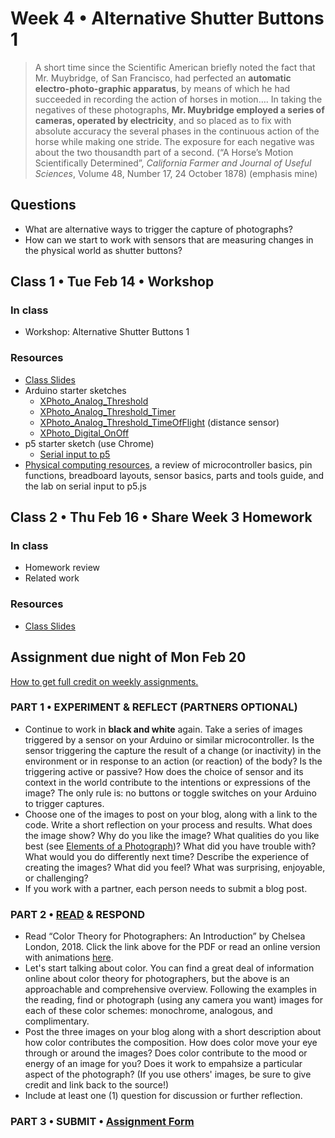 # Week 4 • Alternative Shutter Buttons 1

>A short time since the Scientific American briefly noted the fact that Mr. Muybridge, of San Francisco, had perfected an **automatic electro-photo-graphic apparatus**, by means of which he had succeeded in recording the action of horses in motion…. In taking the negatives of these photographs, **Mr. Muybridge employed a series of cameras, operated by electricity**, and so placed as to fix with absolute accuracy the several phases in the continuous action of the horse while making one stride. The exposure for each negative was about the two thousandth part of a second. (“A Horse’s Motion Scientifically Determined”, *California Farmer and Journal of Useful Sciences*, Volume 48, Number 17, 24 October 1878) (emphasis mine)

## Questions

- What are alternative ways to trigger the capture of photographs?
- How can we start to work with sensors that are measuring changes in the physical world as shutter buttons?

## Class 1 • Tue Feb 14 • Workshop

### In class

- Workshop: Alternative Shutter Buttons 1

### Resources

- [Class Slides](https://drive.google.com/drive/u/1/folders/1bp6ZJ3krohBmhxB699nj1edjueV8w-EO)
- Arduino starter sketches
    - [XPhoto_Analog_Threshold](https://github.com/ellennickles/xphoto-s23/blob/main/week4/XPhoto_Analog_Threshold.ino)
    - [XPhoto_Analog_Threshold_Timer](https://github.com/ellennickles/xphoto-s23/blob/main/week4/XPhoto_Analog_Threshold_Timer.ino)
    - [XPhoto_Analog_Threshold_TimeOfFlight](https://github.com/ellennickles/xphoto-s23/blob/main/week4/XPhoto_Analog_Threshold_TimeOfFlight.ino) (distance sensor)
     - [XPhoto_Digital_OnOff](https://github.com/ellennickles/xphoto-s23/blob/main/week4/XPhoto_Digital_OnOff.ino)
- p5 starter sketch (use Chrome)
    - [Serial input to p5](https://editor.p5js.org/enickles/sketches/njKjGNrbr)
- [Physical computing resources](https://github.com/ellennickles/xphoto-s23/blob/main/resources/physical-computing.md), a review of microcontroller basics, pin functions, breadboard layouts, sensor basics, parts and tools guide, and the lab on serial input to p5.js

## Class 2 • Thu Feb 16 • Share Week 3 Homework

### In class

- Homework review
- Related work

### Resources

- [Class
  Slides](https://drive.google.com/drive/u/1/folders/1bp6ZJ3krohBmhxB699nj1edjueV8w-EO)

## Assignment due night of Mon Feb 20

[How to get full credit on weekly assignments.](https://github.com/ellennickles/xphoto-s23#grading)

### PART 1 • EXPERIMENT & REFLECT (PARTNERS OPTIONAL)

- Continue to work in **black and white** again. Take a series of images triggered by a sensor on your Arduino or similar microcontroller. Is the sensor triggering the capture the result of a change (or inactivity) in the environment or in response to an action (or reaction) of the body? Is the triggering active or passive? How does the choice of sensor and its context in the world contribute to the intentions or expressions of the image? The only rule is: no buttons or toggle switches on your Arduino to trigger captures.
- Choose one of the images to post on your blog, along with a link to the code. Write a short reflection on your process and results. What does the image show? Why do you like the image? What qualities do you like best (see [Elements of a Photograph](https://github.com/ellennickles/xphoto-s23/tree/main/resources))? What did you have trouble with? What would you do differently next time? Describe the experience of creating the images? What did you feel? What was surprising, enjoyable, or challenging?
- If you work with a partner, each person needs to submit a blog post.

### PART 2 • [READ](https://drive.google.com/drive/u/1/folders/1bp6ZJ3krohBmhxB699nj1edjueV8w-EO) & RESPOND

- Read “Color Theory for Photographers: An Introduction” by Chelsea London, 2018. Click the link above for the PDF or read an online version with animations [here](https://medium.com/@pixelmagazine/color-theory-for-photographers-an-introduction-ae23296fda6d).
- Let's start talking about color. You can find a great deal of information online about color theory for photographers, but the above is an approachable and comprehensive overview. Following the examples in the reading, find or photograph (using any camera you want) images for each of these color schemes: monochrome, analogous, and complimentary. 
- Post the three images on your blog along with a short description about how color contributes the composition. How does color move your eye through or around the images? Does color contribute to the mood or energy of an image for you? Does it work to empahsize a particular aspect of the photograph? (If you use others' images, be sure to give credit and link back to the source!)
- Include at least one (1) question for discussion or further reflection. 

### PART 3 • SUBMIT • [Assignment Form](https://forms.gle/bT1L7qHnrvmQ23sN9)
